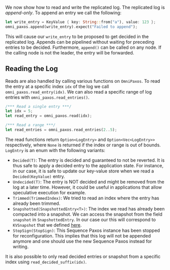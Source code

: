 We now show how to read and write the replicated log. The replicated log is *append-only*. To append an entry we call the following:

```rust
let write_entry = KeyValue { key: String::from("a"), value: 123 };
omni_paxos.append(write_entry).expect("Failed to append");
```

This will cause our `write_entry` to be proposed to get decided in the replicated log. Appends can be pipelined without waiting for preceding entries to be decided. Furthermore, `append()` can be called on any node. If the calling node is not the leader, the entry will be forwarded. 

## Reading the Log
Reads are also handled by calling various functions on `OmniPaxos`. To read the entry at a specific index `idx` of the log we call `omni_paxos.read_entry(idx)`. We can also read a specific range of log entries with `omni_paxos.read_entries()`. 

```rust
/*** Read a single entry ***/
let idx = 5;
let read_entry = omni_paxos.read(idx);

/*** Read a range ***/
let read_entries = omni_paxos.read_entries(2..5);
``` 

The read functions return `Option<LogEntry>` and `Option<Vec<LogEntry>>` respectively, where `None` is returned if the index or range is out of bounds. `LogEntry` is an enum with the following variants:
- `Decided(T)`: The entry is decided and guaranteed to not be reverted. It is thus safe to apply a decided entry to the application state. For instance, in our case, it is safe to update our key-value store when we read a `Decided(KeyValue)` entry.
- `Undecided(T)`: The entry is NOT decided and might be removed from the log at a later time. However, it could be useful in applications that allow speculative execution for example.
- `Trimmed(TrimmedIndex)`: We tried to read an index where the entry has already been trimmed. 
- `Snapshotted(SnapshottedEntry<T>)`: The index we read has already been compacted into a snapshot. We can access the snapshot from the field `snapshot` in `SnapshottedEntry`. In our case our this will correspond to `KVSnapshot` that we defined [here](../compaction).
- `StopSign(StopSign)`: This Sequence Paxos instance has been stopped for reconfiguration. This implies that this log will not be appended anymore and one should use the new Sequence Paxos instead for writing.

It is also possible to only read decided entries or snapshot from a specific index using `read_decided_suffix(idx)`.



